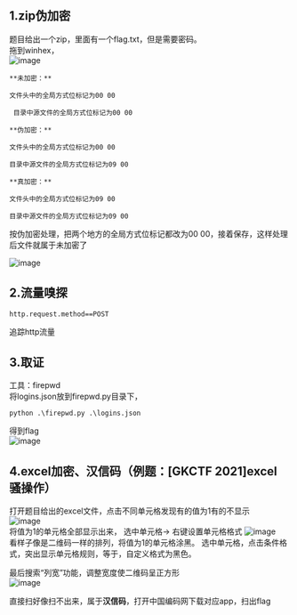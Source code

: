 1.zip伪加密
-

题目给出一个zip，里面有一个flag.txt，但是需要密码。<br>
拖到winhex，<br>
![image](https://github.com/xhsy0314/Task/assets/84487619/0cc48105-7a64-4944-98bd-608b10908f53)

    **未加密：**

    文件头中的全局方式位标记为00 00
    
     目录中源文件的全局方式位标记为00 00
    
    **伪加密：**
    
    文件头中的全局方式位标记为00 00
    
    目录中源文件的全局方式位标记为09 00
    
    **真加密：**
    
    文件头中的全局方式位标记为09 00
    
    目录中源文件的全局方式位标记为09 00

按伪加密处理，把两个地方的全局方式位标记都改为00 00，接着保存，这样处理后文件就属于未加密了<br>

![image](https://github.com/xhsy0314/Task/assets/84487619/4a320ef8-af4c-45a6-abc7-b25745fd3d6f)


2.流量嗅探
-
```
http.request.method==POST
```
追踪http流量

3.取证
-

工具：firepwd<br>
将logins.json放到firepwd.py目录下，
```
python .\firepwd.py .\logins.json
```
得到flag<br>
![image](https://github.com/xhsy0314/Task/assets/84487619/86aa6251-93cd-4449-90a8-787f6cdac1fa)

4.excel加密、汉信码（例题：[GKCTF 2021]excel 骚操作）
-

打开题目给出的excel文件，点击不同单元格发现有的值为1有的不显示<br>
![image](https://github.com/xhsy0314/Task/assets/84487619/54f6ad39-1f26-481f-ad37-950a79ca9833)
<br>
将值为1的单元格全部显示出来，
      选中单元格-> 右键设置单元格格式
![image](https://github.com/xhsy0314/Task/assets/84487619/4347be67-5045-4d13-b3b3-c418e5fefe6c)
<br>
看样子像是二维码一样的排列，将值为1的单元格涂黑。
      选中单元格，点击条件格式，突出显示单元格规则，等于，自定义格式为黑色。

最后搜索“列宽”功能，调整宽度使二维码呈正方形<br>
![image](https://github.com/xhsy0314/Task/assets/84487619/2907e75a-1bf8-4639-8f08-59c74b3782d5)

直接扫好像扫不出来，属于**汉信码**，打开中国编码网下载对应app，扫出flag
